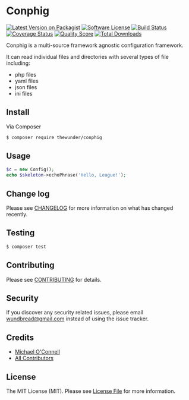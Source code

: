 # Conphig

[![Latest Version on Packagist][ico-version]][link-packagist]
[![Software License][ico-license]](LICENSE.md)
[![Build Status][ico-travis]][link-travis]
[![Coverage Status][ico-scrutinizer]][link-scrutinizer]
[![Quality Score][ico-code-quality]][link-code-quality]
[![Total Downloads][ico-downloads]][link-downloads]

Conphig is a multi-source framework agnostic configuration framework. 

It can read individual files and directories with several types of file including:

- php files
- yaml files
- json files
- ini files

## Install

Via Composer

``` bash
$ composer require thewunder/conphig
```

## Usage

``` php
$c = new Config();
echo $skeleton->echoPhrase('Hello, League!');
```

## Change log

Please see [CHANGELOG](CHANGELOG.md) for more information on what has changed recently.

## Testing

``` bash
$ composer test
```

## Contributing

Please see [CONTRIBUTING](CONTRIBUTING.md) for details.

## Security

If you discover any security related issues, please email wundbread@gmail.com instead of using the issue tracker.

## Credits

- [Michael O'Connell][link-author]
- [All Contributors][link-contributors]

## License

The MIT License (MIT). Please see [License File](LICENSE.md) for more information.

[ico-version]: https://img.shields.io/packagist/v/thewunder/conphig.svg?style=flat-square
[ico-license]: https://img.shields.io/badge/license-MIT-brightgreen.svg?style=flat-square
[ico-travis]: https://img.shields.io/travis/thewunder/conphig/master.svg?style=flat-square
[ico-scrutinizer]: https://img.shields.io/scrutinizer/coverage/g/thewunder/conphig.svg?style=flat-square
[ico-code-quality]: https://img.shields.io/scrutinizer/g/thewunder/conphig.svg?style=flat-square
[ico-downloads]: https://img.shields.io/packagist/dt/thewunder/conphig.svg?style=flat-square

[link-packagist]: https://packagist.org/packages/thewunder/conphig
[link-travis]: https://travis-ci.org/thewunder/conphig
[link-scrutinizer]: https://scrutinizer-ci.com/g/thewunder/conphig/code-structure
[link-code-quality]: https://scrutinizer-ci.com/g/thewunder/conphig
[link-downloads]: https://packagist.org/packages/thewunder/conphig
[link-author]: https://github.com/thewunder
[link-contributors]: ../../contributors
